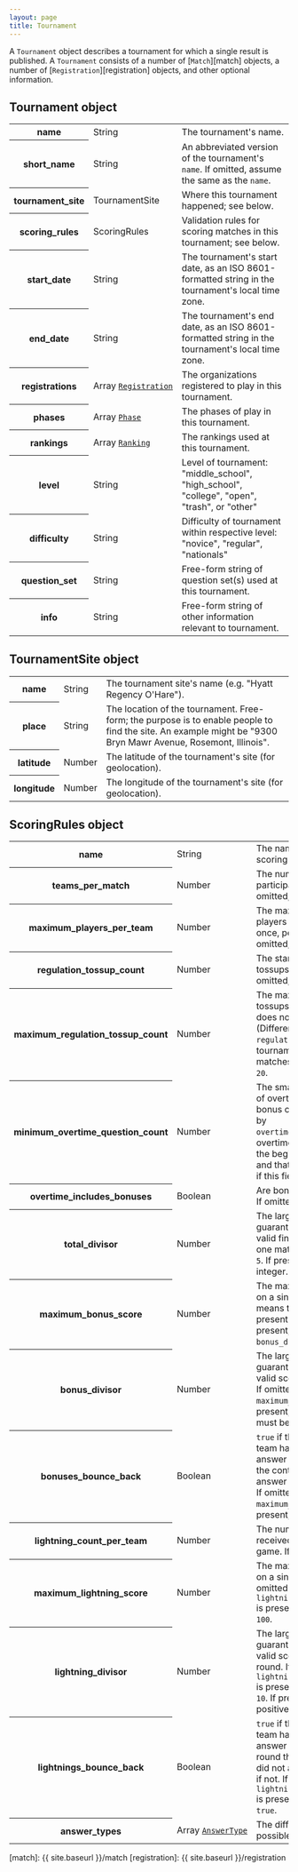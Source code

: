 ```yaml
---
layout: page
title: Tournament
---
```

A `Tournament` object describes a tournament for which a single result is published. A `Tournament` consists of a number of [`Match`][match] objects, a number of [`Registration`][registration] objects, and other optional information.

## Tournament object

<table class="fields"><tbody>
  <tr class="required">
    <th>name</th>
    <td class="type">String</td>
    <td>The tournament's name.</td>
  </tr>
  <tr class="optional">
    <th>short_name</th>
    <td class="type">String</td>
    <td>An abbreviated version of the tournament's <code>name</code>. If omitted, assume the same as the <code>name</code>.</td>
  </tr>
  <tr class="optional">
    <th>tournament_site</th>
    <td class="type">TournamentSite</td>
    <td>Where this tournament happened; see below.</td>
  </tr>
  <tr class="optional">
    <th>scoring_rules</th>
    <td class="type">ScoringRules</td>
    <td>Validation rules for scoring matches in this tournament; see below.</td>
  </tr>
  <tr class="optional">
    <th>start_date</th>
    <td class="type">String</td>
    <td>The tournament's start date, as an ISO 8601-formatted string in the tournament's local time zone.</td>
  </tr>
  <tr class="optional">
    <th>end_date</th>
    <td class="type">String</td>
    <td>The tournament's end date, as an ISO 8601-formatted string in the tournament's local time zone.</td>
  </tr>
  <tr class="optional">
    <th>registrations</th>
    <td class="type"><nobr>Array <code><a href="{{ site.baseurl }}/registration">Registration</a></code></nobr></td>
    <td>The organizations registered to play in this tournament.</td>
  </tr>
  <tr class="optional">
    <th>phases</th>
    <td class="type"><nobr>Array <code><a href="{{ site.baseurl }}/phase">Phase</a></code></nobr></td>
    <td>The phases of play in this tournament.</td>
  </tr>
  <tr class="optional">
    <th>rankings</th>
    <td class="type"><nobr>Array <code><a href="{{ site.baseurl }}/ranking">Ranking</a></code></nobr></td>
    <td>The rankings used at this tournament.</td>
  </tr>
  <tr class="optional">
    <th>level</th>
    <td class="type"><nobr>String</nobr></td>
    <td>Level of tournament: "middle_school", "high_school", "college", "open", "trash", or "other"</td>
  </tr>
  <tr class="optional">
    <th>difficulty</th>
    <td class="type"><nobr>String</nobr></td>
    <td>Difficulty of tournament within respective level: "novice", "regular", "nationals"</td>
  </tr>
  <tr class="optional">
    <th>question_set</th>
    <td class="type"><nobr>String</nobr></td>
    <td>Free-form string of question set(s) used at this tournament.</td>
  </tr>
  <tr class="optional">
    <th>info</th>
    <td class="type"><nobr>String</nobr></td>
    <td>Free-form string of other information relevant to tournament.</td>
  </tr>
</tbody></table>

## TournamentSite object

<table class="fields"><tbody>
  <tr class="required">
    <th>name</th>
    <td class="type">String</td>
    <td>The tournament site's name (e.g. "Hyatt Regency O'Hare").</td>
  </tr>
  <tr class="optional">
    <th>place</th>
    <td class="type">String</td>
    <td>The location of the tournament. Free-form; the purpose is to enable people to find the site. An example might be "9300 Bryn Mawr Avenue, Rosemont, Illinois".</td>
  </tr>
  <tr class="optional">
    <th>latitude</th>
    <td class="type">Number</td>
    <td>The latitude of the tournament's site (for geolocation).</td>
  </tr>
  <tr class="optional">
    <th>longitude</th>
    <td class="type">Number</td>
    <td>The longitude of the tournament's site (for geolocation).</td>
  </tr>
</tbody></table>

## ScoringRules object

<table class="fields"><tbody>
  <tr>
    <th>name</th>
    <td class="type">String</td>
    <td>The name for this set of scoring rules.</td>
  </tr>
  <tr class="optional">
    <th>teams_per_match</th>
    <td class="type">Number</td>
    <td>The number of teams that participates in each match. If omitted, assume <code>2</code>.</td>
  </tr>
  <tr class="optional">
    <th>maximum_players_per_team</th>
    <td class="type">Number</td>
    <td>The maximum number of players that may be active at once, per team, in a match. If omitted, assume <code>4</code>.</td>
  </tr>
  <tr class="optional">
    <th>regulation_tossup_count</th>
    <td class="type">Number</td>
    <td>The standard number of tossups heard in a match. If omitted, assume <code>20</code>.</td>
  </tr>
  <tr class="optional">
    <th>maximum_regulation_tossup_count</th>
    <td class="type">Number</td>
    <td>The maximum number of tossups heard in a match that does not go into overtime. (Different from <code>regulation_tossup_count</code> for tournaments that used timed matches.) If omitted, assume <code>20</code>.</td>
  </tr>
  <tr class="optional">
    <th>minimum_overtime_question_count</th>
    <td class="type">Number</td>
    <td>The smallest possible number of overtime tossups or tossup-bonus cycles (as determined by <code>overtime_includes_bonuses</code>). If overtime is sudden death from the beginning, this will be <code>1</code>, and that is the value assumed if this field is omitted.</td>
  </tr>
  <tr class="optional">
    <th>overtime_includes_bonuses</th>
    <td class="type">Boolean</td>
    <td>Are bonuses used in overtime? If omitted, assume <code>false</code>.</td>
  </tr>
  <tr class="optional">
    <th>total_divisor</th>
    <td class="type">Number</td>
    <td>The largest integer that is guaranteed to be a factor of a valid final score for one team in one match. If omitted, assume <code>5</code>. If present, must be a positive integer.</td>
  </tr>
  <tr class="optional">
    <th>maximum_bonus_score</th>
    <td class="type">Number</td>
    <td>The maximum possible score on a single bonus. Omitting this means there are no bonuses. If present and <code>bonus_divisor</code> is present, must be divisible by <code>bonus_divisor</code>.</td>
  </tr>
  <tr class="optional">
    <th>bonus_divisor</th>
    <td class="type">Number</td>
    <td>The largest integer that is guaranteed to be a factor of a valid score on a single bonus. If omitted but <code>maximum_bonus_score</code> is present, assume <code>10</code>. If present, must be a positive integer.</td>
  </tr>
  <tr class="optional">
    <th>bonuses_bounce_back</th>
    <td class="type">Boolean</td>
    <td><code>true</code> if the non-controlling team has an opportunity to answer parts of a bonus that the controlling team did not answer correctly; <code>false</code> if not. If omitted but <code>maximum_bonus_score</code> is present, assume <code>false</code>.</td>
  </tr>
  <tr class="optional">
    <th>lightning_count_per_team</th>
    <td class="type">Number</td>
    <td>The number of lightning rounds received by each team in each game. If omitted, assume <code>0</code>.</td>
  </tr>
  <tr class="optional">
    <th>maximum_lightning_score</th>
    <td class="type">Number</td>
    <td>The maximum possible score on a single lightning round. If omitted but <code>lightnings_per_team_per_match</code> is present and positive, assume <code>100</code>.</td>
  </tr>
  <tr class="optional">
    <th>lightning_divisor</th>
    <td class="type">Number</td>
    <td>The largest integer that is guaranteed to be a factor of a valid score on a single lightning round. If omitted but <code>lightnings_per_team_per_match</code> is present and positive, assume <code>10</code>. If present, must be a positive integer.</td>
  </tr>
  <tr class="optional">
    <th>lightnings_bounce_back</th>
    <td class="type">Boolean</td>
    <td><code>true</code> if the non-controlling team has an opportunity to answer parts of a lightning round that the controlling team did not answer correctly; <code>false</code> if not. If omitted but <code>lightnings_per_team_per_match</code> is present and positive, assume <code>true</code>.</td>
  </tr>
  <tr class="required">
    <th>answer_types</th>
    <td class="type"><nobr>Array <code><a href="{{ site.baseurl }}/answer_type">AnswerType</a></code></nobr></td>
    <td>The different answer types possible in this tournament.</td>
  </tr>
</tbody></table>

[match]: {{ site.baseurl }}/match
[registration]: {{ site.baseurl }}/registration
